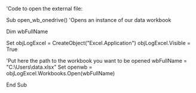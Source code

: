 'Code to open the external file:

Sub open_wb_onedrive()
'Opens an instance of our data workbook

Dim wbFullName

Set objLogExcel = CreateObject("Excel.Application")
objLogExcel.Visible = True

'Put here the path to the workbook you want to be opened
wbFullName = "C:\Users\data.xlsx"
Set openwb = objLogExcel.Workbooks.Open(wbFullName)
   
End Sub
